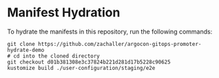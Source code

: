 # Manifest Hydration

To hydrate the manifests in this repository, run the following commands:

```shell
git clone https://github.com/zachaller/argocon-gitops-promoter-hydrate-demo
# cd into the cloned directory
git checkout d01b381308e3c37824b221d281d17b5228c90625
kustomize build ./user-configuration/staging/e2e
```
